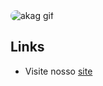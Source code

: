<img src="/profile/assets/akag.gif" alt="akag gif" style="border-radius: 10px;">

## Links

- Visite nosso [site](https://akag.digital)
